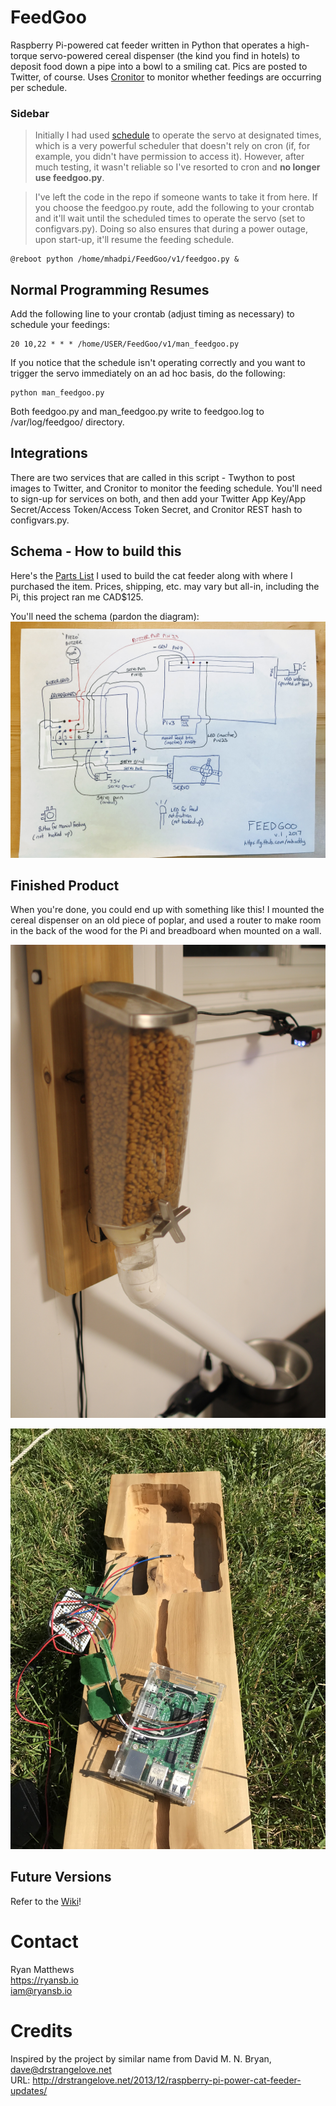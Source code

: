 # FeedGoo
Raspberry Pi-powered cat feeder written in Python that operates a high-torque servo-powered cereal dispenser (the kind you find in hotels) to deposit food down a pipe into a bowl to a smiling cat. Pics are posted to Twitter, of course. Uses [Cronitor](https://www.cronitor.io) to monitor whether feedings are occurring per schedule.

### Sidebar
> Initially I had used [schedule](https://github.com/dbader/schedule) to operate the servo at designated times, which is a very powerful scheduler that doesn't rely on cron (if, for example, you didn't have permission to access it). However, after much testing, it wasn't reliable so I've resorted to cron and **no longer use feedgoo.py**.

> I've left the code in the repo if someone wants to take it from here. If you choose the feedgoo.py route, add the following to your crontab and it'll wait until the scheduled times to operate the servo (set to configvars.py). Doing so also ensures that during a power outage, upon start-up, it'll resume the feeding schedule.

```
@reboot python /home/mhadpi/FeedGoo/v1/feedgoo.py &
```
## Normal Programming Resumes
Add the following line to your crontab (adjust timing as necessary) to schedule your feedings:

```
20 10,22 * * * /home/USER/FeedGoo/v1/man_feedgoo.py
```

If you notice that the schedule isn't operating correctly and you want to trigger the servo immediately on an ad hoc basis, do the following:

```
python man_feedgoo.py
```

Both feedgoo.py and man_feedgoo.py write to feedgoo.log to /var/log/feedgoo/ directory.

## Integrations
There are two services that are called in this script - Twython to post images to Twitter, and Cronitor to monitor the feeding schedule. You'll need to sign-up for services on both, and then add your Twitter App Key/App Secret/Access Token/Access Token Secret, and Cronitor REST hash to configvars.py.

## Schema - How to build this
Here's the [Parts List](https://docs.google.com/spreadsheets/d/1Oq6u6sb5ZfjovzqHFOSRNVcbzIy2-sk2-1YNxwCJh-8/edit?usp=sharing) I used to build the cat feeder along with where I purchased the item. Prices, shipping, etc. may vary but all-in, including the Pi, this project ran me CAD$125.

You'll need the schema (pardon the diagram):
![Schema](https://raw.githubusercontent.com/mhaddy/FeedGoo/master/docs/feedgoo.jpg)

## Finished Product
When you're done, you could end up with something like this! I mounted the cereal dispenser on an old piece of poplar, and used a router to make room in the back of the wood for the Pi and breadboard when mounted on a wall.

![Finished Product](https://raw.githubusercontent.com/mhaddy/FeedGoo/master/docs/IMG_1687.JPG)

![Back of Wood](https://raw.githubusercontent.com/mhaddy/FeedGoo/master/docs/feedgoo-back.JPG)

## Future Versions
Refer to the [Wiki](https://github.com/mhaddy/FeedGoo/wiki)!

# Contact
Ryan Matthews<br />
https://ryansb.io<br />
iam@ryansb.io

# Credits
Inspired by the project by similar name from David M. N. Bryan, dave@drstrangelove.net<br />
URL: http://drstrangelove.net/2013/12/raspberry-pi-power-cat-feeder-updates/

